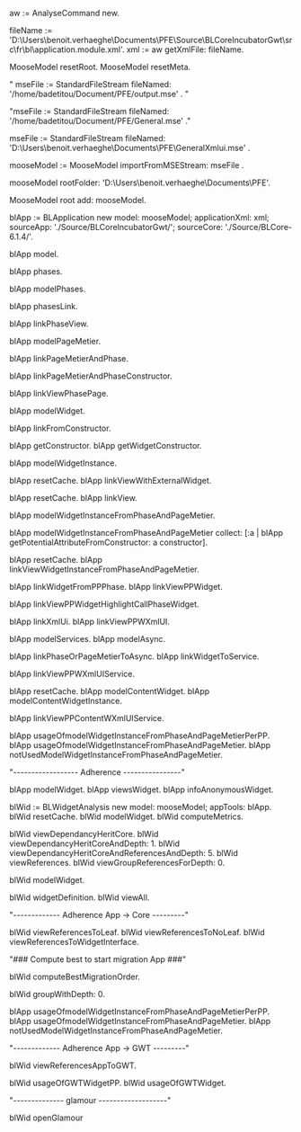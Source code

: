 aw := AnalyseCommand new.

fileName := 'D:\Users\benoit.verhaeghe\Documents\PFE\Source\BLCoreIncubatorGwt\src\fr\bl\application.module.xml'. xml := aw getXmlFile: fileName.

MooseModel resetRoot. MooseModel resetMeta.

" mseFile := StandardFileStream fileNamed: '/home/badetitou/Document/PFE/output.mse' . "

"mseFile := StandardFileStream fileNamed: '/home/badetitou/Document/PFE/General.mse' ."

mseFile := StandardFileStream fileNamed: 'D:\Users\benoit.verhaeghe\Documents\PFE\GeneralXmlui.mse' .

mooseModel := MooseModel importFromMSEStream: mseFile .

mooseModel rootFolder: 'D:\Users\benoit.verhaeghe\Documents\PFE'.

MooseModel root add: mooseModel.

blApp := BLApplication new model: mooseModel; applicationXml: xml; sourceApp: './Source/BLCoreIncubatorGwt/'; sourceCore: './Source/BLCore-6.1.4/'.

blApp model.

blApp phases.

blApp modelPhases.

blApp phasesLink.

blApp linkPhaseView.

blApp modelPageMetier.

blApp linkPageMetierAndPhase.

blApp linkPageMetierAndPhaseConstructor.

blApp linkViewPhasePage.

blApp modelWidget.

blApp linkFromConstructor.

blApp getConstructor. blApp getWidgetConstructor.

blApp modelWidgetInstance.

blApp resetCache. blApp linkViewWithExternalWidget.

blApp resetCache. blApp linkView.

blApp modelWidgetInstanceFromPhaseAndPageMetier.

blApp modelWidgetInstanceFromPhaseAndPageMetier collect: [:a | blApp getPotentialAttributeFromConstructor: a constructor].

blApp resetCache. 
blApp linkViewWidgetInstanceFromPhaseAndPageMetier.

blApp linkWidgetFromPPPhase. blApp linkViewPPWidget.

blApp linkViewPPWidgetHighlightCallPhaseWidget.

blApp linkXmlUi. blApp linkViewPPWXmlUI.

blApp modelServices. blApp modelAsync.

blApp linkPhaseOrPageMetierToAsync. blApp linkWidgetToService.

blApp linkViewPPWXmlUIService.

blApp resetCache. blApp modelContentWidget. blApp modelContentWidgetInstance.

blApp linkViewPPContentWXmlUIService.

blApp usageOfmodelWidgetInstanceFromPhaseAndPageMetierPerPP. blApp usageOfmodelWidgetInstanceFromPhaseAndPageMetier. blApp notUsedModelWidgetInstanceFromPhaseAndPageMetier.

"------------------ Adherence ----------------"

blApp modelWidget. blApp viewsWidget. blApp infoAnonymousWidget.

blWid := BLWidgetAnalysis new model: mooseModel; appTools: blApp. blWid resetCache. blWid modelWidget. blWid computeMetrics.

blWid viewDependancyHeritCore. blWid viewDependancyHeritCoreAndDepth: 1. blWid viewDependancyHeritCoreAndReferencesAndDepth: 5. blWid viewReferences. blWid viewGroupReferencesForDepth: 0.

blWid modelWidget.

blWid widgetDefinition. blWid viewAll.

"------------- Adherence App -> Core ---------"

blWid viewReferencesToLeaf. blWid viewReferencesToNoLeaf. blWid viewReferencesToWidgetInterface.

"### Compute best to start migration App ###"

blWid computeBestMigrationOrder.

blWid groupWithDepth: 0.

blApp usageOfmodelWidgetInstanceFromPhaseAndPageMetierPerPP. blApp usageOfmodelWidgetInstanceFromPhaseAndPageMetier. blApp notUsedModelWidgetInstanceFromPhaseAndPageMetier.

"------------- Adherence App -> GWT ---------"

blWid viewReferencesAppToGWT.

blWid usageOfGWTWidgetPP. blWid usageOfGWTWidget.

"-------------- glamour -------------------"

blWid openGlamour